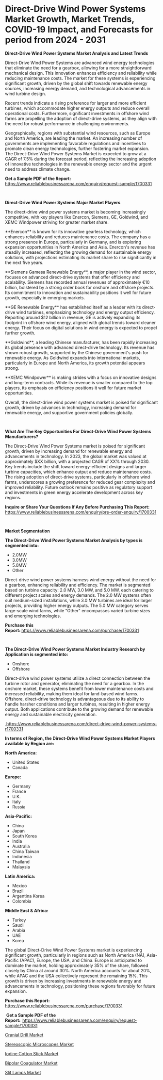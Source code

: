 <p><h1>Direct-Drive Wind Power Systems Market Growth, Market Trends, COVID-19 Impact, and Forecasts for period from 2024 - 2031</h1></p><p><strong>Direct-Drive Wind Power Systems Market Analysis and Latest Trends</strong></p>
<p><p>Direct-Drive Wind Power Systems are advanced wind energy technologies that eliminate the need for a gearbox, allowing for a more straightforward mechanical design. This innovation enhances efficiency and reliability while reducing maintenance costs. The market for these systems is experiencing significant growth, driven by the global shift towards renewable energy sources, increasing energy demand, and technological advancements in wind turbine design.</p><p>Recent trends indicate a rising preference for larger and more efficient turbines, which accommodate higher energy outputs and reduce overall operational costs. Furthermore, significant investments in offshore wind farms are propelling the adoption of direct-drive systems, as they align with the need for robust performance in challenging environments.</p><p>Geographically, regions with substantial wind resources, such as Europe and North America, are leading the market. An increasing number of governments are implementing favorable regulations and incentives to promote clean energy technologies, further fostering market expansion. The Direct-Drive Wind Power Systems Market is expected to grow at a CAGR of 7.5% during the forecast period, reflecting the increasing adoption of innovative technologies in the renewable energy sector and the urgent need to address climate change.</p></p>
<p><strong>Get a Sample PDF of the Report:&nbsp;</strong> <a href="https://www.reliablebusinessarena.com/enquiry/request-sample/1700331?utm_campaign=1726&utm_medium=2&utm_source=Github&utm_content=ia&utm_term=21102024&utm_id=direct-drive-wind-power-systems">https://www.reliablebusinessarena.com/enquiry/request-sample/1700331</a></p>
<p>&nbsp;</p>
<p><strong>Direct-Drive Wind Power Systems Major Market Players</strong></p>
<p><p>The direct-drive wind power systems market is becoming increasingly competitive, with key players like Enercon, Siemens, GE, Goldwind, and XEMC Windpower striving for greater market share.</p><p>**Enercon** is known for its innovative gearless technology, which enhances reliability and reduces maintenance costs. The company has a strong presence in Europe, particularly in Germany, and is exploring expansion opportunities in North America and Asia. Enercon's revenue has steadily increased, reflecting the growing demand for sustainable energy solutions, with projections estimating its market share to rise significantly in the next five years.</p><p>**Siemens Gamesa Renewable Energy**, a major player in the wind sector, focuses on advanced direct-drive systems that offer efficiency and scalability. Siemens has recorded annual revenues of approximately €10 billion, bolstered by a strong order book for onshore and offshore projects. Its commitment to innovation and sustainability positions it well for future growth, especially in emerging markets.</p><p>**GE Renewable Energy** has established itself as a leader with its direct-drive wind turbines, emphasizing technology and energy output efficiency. Reporting around $12 billion in revenue, GE is actively expanding its footprint in offshore wind energy, aligned with global trends toward cleaner energy. Their focus on digital solutions in wind energy is expected to propel further growth.</p><p>**Goldwind**, a leading Chinese manufacturer, has been rapidly increasing its global presence with advanced direct-drive technology. Its revenue has shown robust growth, supported by the Chinese government's push for renewable energy. As Goldwind expands into international markets, particularly in Europe and North America, its growth potential appears strong.</p><p>**XEMC Windpower** is making strides with a focus on innovative designs and long-term contracts. While its revenue is smaller compared to the top players, its emphasis on efficiency positions it well for future market opportunities.</p><p>Overall, the direct-drive wind power systems market is poised for significant growth, driven by advances in technology, increasing demand for renewable energy, and supportive government policies globally.</p></p>
<p>&nbsp;</p>
<p><strong>What Are The Key Opportunities For Direct-Drive Wind Power Systems Manufacturers?</strong></p>
<p><p>The Direct-Drive Wind Power Systems market is poised for significant growth, driven by increasing demand for renewable energy and advancements in technology. In 2023, the global market was valued at approximately $XX billion, with a projected CAGR of XX% through 2030. Key trends include the shift toward energy-efficient designs and larger turbine capacities, which enhance output and reduce maintenance costs. The rising adoption of direct-drive systems, particularly in offshore wind farms, underscores a growing preference for reduced gear complexity and improved reliability. Future outlook remains positive as regulatory support and investments in green energy accelerate development across key regions.</p></p>
<p><strong>Inquire or Share Your Questions If Any Before Purchasing This Report:</strong> <a href="https://www.reliablebusinessarena.com/enquiry/pre-order-enquiry/1700331?utm_campaign=1726&utm_medium=2&utm_source=Github&utm_content=ia&utm_term=21102024&utm_id=direct-drive-wind-power-systems">https://www.reliablebusinessarena.com/enquiry/pre-order-enquiry/1700331</a></p>
<p>&nbsp;</p>
<p><strong>Market Segmentation</strong></p>
<p><strong>The Direct-Drive Wind Power Systems Market Analysis by types is segmented into:</strong></p>
<p><ul><li>2.0MW</li><li>3.0MW</li><li>5.0MW</li><li>Other</li></ul></p>
<p><p>Direct-drive wind power systems harness wind energy without the need for a gearbox, enhancing reliability and efficiency. The market is segmented based on turbine capacity: 2.0 MW, 3.0 MW, and 5.0 MW, each catering to different project scales and energy demands. The 2.0 MW systems often suit medium-sized installations, while 3.0 MW turbines are ideal for larger projects, providing higher energy outputs. The 5.0 MW category serves large-scale wind farms, while "Other" encompasses varied turbine sizes and emerging technologies.</p></p>
<p><strong>Purchase this Report:&nbsp;</strong><a href="https://www.reliablebusinessarena.com/purchase/1700331?utm_campaign=1726&utm_medium=2&utm_source=Github&utm_content=ia&utm_term=21102024&utm_id=direct-drive-wind-power-systems">https://www.reliablebusinessarena.com/purchase/1700331</a></p>
<p>&nbsp;</p>
<p><strong>The Direct-Drive Wind Power Systems Market Industry Research by Application is segmented into:</strong></p>
<p><ul><li>Onshore</li><li>Offshore</li></ul></p>
<p><p>Direct-drive wind power systems utilize a direct connection between the turbine rotor and generator, eliminating the need for a gearbox. In the onshore market, these systems benefit from lower maintenance costs and increased reliability, making them ideal for land-based wind farms. Offshore, direct-drive technology is advantageous due to its ability to handle harsher conditions and larger turbines, resulting in higher energy output. Both applications contribute to the growing demand for renewable energy and sustainable electricity generation.</p></p>
<p><a href="https://www.reliablebusinessarena.com/direct-drive-wind-power-systems-r1700331?utm_campaign=1726&utm_medium=2&utm_source=Github&utm_content=ia&utm_term=21102024&utm_id=direct-drive-wind-power-systems">&nbsp;https://www.reliablebusinessarena.com/direct-drive-wind-power-systems-r1700331</a></p>
<p><strong>In terms of Region, the Direct-Drive Wind Power Systems Market Players available by Region are:</strong></p>
<p>
    <p> <strong> North America: </strong>
        <ul>
            <li>United States</li>
            <li>Canada</li>
        </ul>
        </p> 
    <p> <strong> Europe: </strong>
        <ul>
            <li>Germany</li>
            <li>France</li>
            <li>U.K.</li>
            <li>Italy</li>
            <li>Russia</li>
        </ul>
        </p> 
    <p> <strong> Asia-Pacific: </strong>
        <ul>
            <li>China</li>
            <li>Japan</li>
            <li>South Korea</li>
            <li>India</li>
            <li>Australia</li>
            <li>China Taiwan</li>
            <li>Indonesia</li>
            <li>Thailand</li>
            <li>Malaysia</li>
        </ul>
        </p> 
    <p> <strong> Latin America: </strong>
        <ul>
            <li>Mexico</li>
            <li>Brazil</li>
            <li>Argentina Korea</li>
            <li>Colombia</li>
        </ul>
        </p> 
    <p> <strong> Middle East & Africa: </strong>
        <ul>
            <li>Turkey</li>
            <li>Saudi</li>
            <li>Arabia</li>
            <li>UAE</li>
            <li>Korea</li>
        </ul>
    </p>
    </p>
<p><p>The global Direct-Drive Wind Power Systems market is experiencing significant growth, particularly in regions such as North America (NA), Asia-Pacific (APAC), Europe, the USA, and China. Europe is anticipated to dominate the market, holding approximately 35% of the share, followed closely by China at around 30%. North America accounts for about 20%, while APAC and the USA collectively represent the remaining 15%. This growth is driven by increasing investments in renewable energy and advancements in technology, positioning these regions favorably for future expansion.</p></p>
<p><strong>Purchase this Report: </strong><a href="https://www.reliablebusinessarena.com/purchase/1700331?utm_campaign=1726&utm_medium=2&utm_source=Github&utm_content=ia&utm_term=21102024&utm_id=direct-drive-wind-power-systems">https://www.reliablebusinessarena.com/purchase/1700331</a></p>
<p>&nbsp;<strong>Get a Sample PDF of the Report:&nbsp;&nbsp;</strong><a href="https://www.reliablebusinessarena.com/enquiry/request-sample/1700331?utm_campaign=1726&utm_medium=2&utm_source=Github&utm_content=ia&utm_term=21102024&utm_id=direct-drive-wind-power-systems">https://www.reliablebusinessarena.com/enquiry/request-sample/1700331</a></p>
<p><strong></strong></p>
<p><p><a href="https://www.linkedin.com/pulse/cranial-drill-market-trends-growth-outlook-2024-2031-trend-quest-cf9ue?utm_campaign=1726&utm_medium=2&utm_source=Github&utm_content=ia&utm_term=21102024&utm_id=direct-drive-wind-power-systems">Cranial Drill Market</a></p><p><a href="https://www.linkedin.com/pulse/global-stereoscopic-microscopes-market-focus-application-hkkbe?utm_campaign=1726&utm_medium=2&utm_source=Github&utm_content=ia&utm_term=21102024&utm_id=direct-drive-wind-power-systems">Stereoscopic Microscopes Market</a></p><p><a href="https://www.linkedin.com/pulse/iodine-cotton-stick-market-size-share-growth-analysis-type-y14me?utm_campaign=1726&utm_medium=2&utm_source=Github&utm_content=ia&utm_term=21102024&utm_id=direct-drive-wind-power-systems">Iodine Cotton Stick Market</a></p><p><a href="https://www.linkedin.com/pulse/trends-global-bipolar-coagulator-market-forecast-analysis-2024-kipye?utm_campaign=1726&utm_medium=2&utm_source=Github&utm_content=ia&utm_term=21102024&utm_id=direct-drive-wind-power-systems">Bipolar Coagulator Market</a></p><p><a href="https://www.linkedin.com/pulse/slit-lamps-market-report-product-type-end-use-application-nteye?utm_campaign=1726&utm_medium=2&utm_source=Github&utm_content=ia&utm_term=21102024&utm_id=direct-drive-wind-power-systems">Slit Lamps Market</a></p></p>